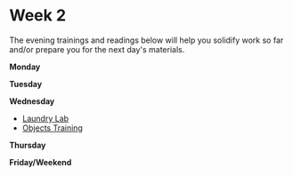 # Week 2

The evening trainings and readings below will help you solidify work so far and/or prepare you for the next day's materials.

**Monday**

**Tuesday**

**Wednesday**

* [Laundry Lab](https://github.com/SF-WDI-LABS/laundry-lab)
* [Objects Training](https://github.com/SF-WDI-LABS/js-objects-training)

**Thursday**

**Friday/Weekend**
